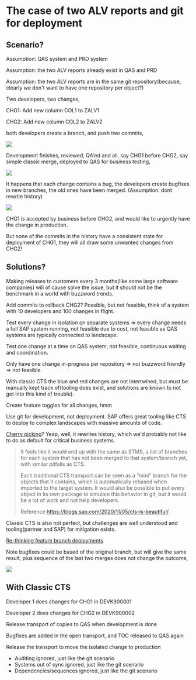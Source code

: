 # The case of two ALV reports and git for deployment

## Scenario?

Assumption: QAS system and PRD system

Assumption: the two ALV reports already exist in QAS and PRD

Assumption: the two ALV reports are in the same git repository(because, clearly we don't want to have one repository per object?)

Two developers, two changes,

CHG1: Add new column COL1 to ZALV1

CHG2: Add new column COL2 to ZALV2

both developers create a branch, and push two commits,

![](commits.drawio.svg)

Development finishes, reviewed, QA'ed and all, say CHG1 before CHG2, say simple classic merge, deployed to QAS for business testing,

![](deployed.drawio.svg)

It happens that each change contains a bug, the developers create bugfixes in new branches, the old ones have been merged.
(Assumption: dont rewrite history)

![](bugfixed.drawio.svg)

CHG1 is accepted by business before CHG2, and would like to urgently have the change in production.

But none of the commits in the history have a consistent state for deployment of CHG1, they will all draw some unwanted changes from CHG2!

## Solutions?

Making releases to customers every 3 months(like some large software companies) will of cause solve the issue, but it should not be the benchmark in a world with buzzword trends.

Add commits to rollback CHG2? Possible, but not feasible, think of a system with 10 developers and 100 changes in flight.

Test every change in isolation on separate systems => every change needs a full SAP system running, not feasible due to cost, not feasible as QAS systems are typically connected to landscape.

Test one change at a time on QAS system, not feasible, continuous waiting and coordination.

Only have one change in-progress per repository => not buzzword friendly => not feasible

With classic CTS the blue and red changes are not intertwined, but must be manually kept track of(tooling does exist, and solutions are known to not get into this kind of trouble).

Create feature toggles for all changes, hmm

Use git for development, not deployment. SAP offers great tooling like CTS to deploy to complex landscapes with massive amounts of code.

[Cherry picking](https://medium.com/captain-contrat-engineering/cherry-picking-our-way-to-production-fc36968c7664)? Yeap, well, it rewrites history, which we'd probably not like to do as default for critical business systems.

> It feels like it would end up with the same as STMS, a list of branches for each system that has not been merged to that system/branch yet, with similar pitfalls as CTS.
>
> Each traditional CTS transport can be seen as a “mini” branch for the objects that it contains, which is automatically rebased when imported to the target system. It would also be possible to put every object in its own package to simulate this behavior in git, but it would be a lot of work and not help developers.
>
> Reference https://blogs.sap.com/2020/11/05/cts-is-beautiful/

Classic CTS is also not perfect, but challenges are well understood and tooling(partner and SAP) for mitigation exists.

[Re-thinking feature branch deployments](https://octopus.com/blog/rethinking-feature-branch-deployments)

Note bugfixes could be based of the original branch, but will give the same result, plus sequence of the last two merges does not change the outcome,

![](bugfixed2.drawio.svg)

## With Classic CTS

Developer 1 does changes for CHG1 in DEVK900001

Developer 2 does changes for CHG2 in DEVK900002

Release transport of copies to QAS when development is done

Bugfixes are added in the open transport, and TOC released to QAS again

Release the transport to move the isolated change to production

* Auditing ignored, just like the git scenario
* Systems out of sync ignored, just like the git scenario
* Dependencies/sequences ignored, just like the git scenario
